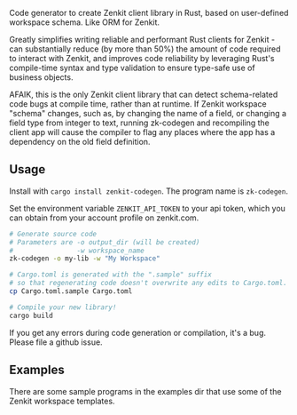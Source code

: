 Code generator to create Zenkit client library in Rust, based on
user-defined workspace schema. Like ORM for Zenkit.

Greatly simplifies writing reliable and performant Rust clients for Zenkit - can
substantially reduce (by more than 50%) the amount of code required 
to interact with Zenkit, and improves code reliability by
leveraging Rust's compile-time syntax and type validation
to ensure type-safe use of business objects.

AFAIK, this is the only Zenkit client library that can detect
schema-related code bugs at compile time, rather than at runtime.
If Zenkit workspace "schema" changes, such as, by changing the name of a
field, or changing a field type from integer to text,
running zk-codegen and recompiling the client app will cause the
compiler to flag any places where the app has a dependency
on the old field definition.

## Usage

Install with `cargo install zenkit-codegen`. The program name is
`zk-codegen`.

Set the environment variable `ZENKIT_API_TOKEN` to your api token,
which you can obtain from your account profile on zenkit.com.

```sh
# Generate source code
# Parameters are -o output_dir (will be created)
#                -w workspace_name
zk-codegen -o my-lib -w "My Workspace"

# Cargo.toml is generated with the ".sample" suffix
# so that regenerating code doesn't overwrite any edits to Cargo.toml.
cp Cargo.toml.sample Cargo.toml

# Compile your new library!
cargo build
```

If you get any errors during code generation or compilation, it's a bug.
Please file a github issue.


## Examples

There are some sample programs in the examples dir that use some of the
Zenkit workspace templates.
